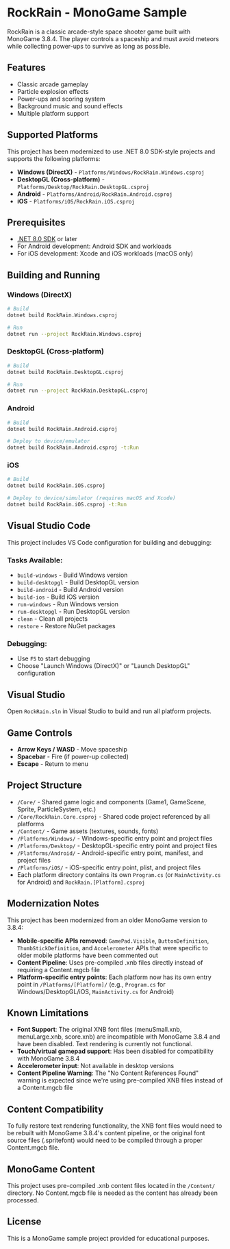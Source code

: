# RockRain - MonoGame Sample

RockRain is a classic arcade-style space shooter game built with MonoGame 3.8.4. The player controls a spaceship and must avoid meteors while collecting power-ups to survive as long as possible.

## Features

- Classic arcade gameplay
- Particle explosion effects
- Power-ups and scoring system
- Background music and sound effects
- Multiple platform support

## Supported Platforms


This project has been modernized to use .NET 8.0 SDK-style projects and supports the following platforms:

- **Windows (DirectX)** - `Platforms/Windows/RockRain.Windows.csproj`
- **DesktopGL (Cross-platform)** - `Platforms/Desktop/RockRain.DesktopGL.csproj`
- **Android** - `Platforms/Android/RockRain.Android.csproj`
- **iOS** - `Platforms/iOS/RockRain.iOS.csproj`

## Prerequisites

- [.NET 8.0 SDK](https://dotnet.microsoft.com/download/dotnet/8.0) or later
- For Android development: Android SDK and workloads
- For iOS development: Xcode and iOS workloads (macOS only)

## Building and Running

### Windows (DirectX)

```bash
# Build
dotnet build RockRain.Windows.csproj

# Run
dotnet run --project RockRain.Windows.csproj
```

### DesktopGL (Cross-platform)

```bash
# Build  
dotnet build RockRain.DesktopGL.csproj

# Run
dotnet run --project RockRain.DesktopGL.csproj
```

### Android

```bash
# Build
dotnet build RockRain.Android.csproj

# Deploy to device/emulator
dotnet build RockRain.Android.csproj -t:Run
```

### iOS

```bash
# Build
dotnet build RockRain.iOS.csproj

# Deploy to device/simulator (requires macOS and Xcode)
dotnet build RockRain.iOS.csproj -t:Run
```

## Visual Studio Code

This project includes VS Code configuration for building and debugging:

### Tasks Available:
- `build-windows` - Build Windows version
- `build-desktopgl` - Build DesktopGL version  
- `build-android` - Build Android version
- `build-ios` - Build iOS version
- `run-windows` - Run Windows version
- `run-desktopgl` - Run DesktopGL version
- `clean` - Clean all projects
- `restore` - Restore NuGet packages

### Debugging:
- Use `F5` to start debugging
- Choose "Launch Windows (DirectX)" or "Launch DesktopGL" configuration

## Visual Studio

Open `RockRain.sln` in Visual Studio to build and run all platform projects.

## Game Controls

- **Arrow Keys / WASD** - Move spaceship
- **Spacebar** - Fire (if power-up collected)
- **Escape** - Return to menu


## Project Structure

- `/Core/` - Shared game logic and components (Game1, GameScene, Sprite, ParticleSystem, etc.)
- `/Core/RockRain.Core.csproj` - Shared code project referenced by all platforms
- `/Content/` - Game assets (textures, sounds, fonts)
- `/Platforms/Windows/` - Windows-specific entry point and project files
- `/Platforms/Desktop/` - DesktopGL-specific entry point and project files
- `/Platforms/Android/` - Android-specific entry point, manifest, and project files
- `/Platforms/iOS/` - iOS-specific entry point, plist, and project files
- Each platform directory contains its own `Program.cs` (or `MainActivity.cs` for Android) and `RockRain.[Platform].csproj`

## Modernization Notes

This project has been modernized from an older MonoGame version to 3.8.4:

- **Mobile-specific APIs removed**: `GamePad.Visible`, `ButtonDefinition`, `ThumbStickDefinition`, and `Accelerometer` APIs that were specific to older mobile platforms have been commented out
- **Content Pipeline**: Uses pre-compiled .xnb files directly instead of requiring a Content.mgcb file
- **Platform-specific entry points**: Each platform now has its own entry point in `/Platforms/[Platform]/` (e.g., `Program.cs` for Windows/DesktopGL/iOS, `MainActivity.cs` for Android)

## Known Limitations

- **Font Support**: The original XNB font files (menuSmall.xnb, menuLarge.xnb, score.xnb) are incompatible with MonoGame 3.8.4 and have been disabled. Text rendering is currently not functional.
- **Touch/virtual gamepad support**: Has been disabled for compatibility with MonoGame 3.8.4
- **Accelerometer input**: Not available in desktop versions
- **Content Pipeline Warning**: The "No Content References Found" warning is expected since we're using pre-compiled XNB files instead of a Content.mgcb file

## Content Compatibility

To fully restore text rendering functionality, the XNB font files would need to be rebuilt with MonoGame 3.8.4's content pipeline, or the original font source files (.spritefont) would need to be compiled through a proper Content.mgcb file.

## MonoGame Content

This project uses pre-compiled .xnb content files located in the `/Content/` directory. No Content.mgcb file is needed as the content has already been processed.

## License

This is a MonoGame sample project provided for educational purposes.
